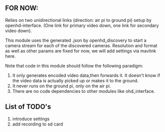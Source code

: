## FOR NOW:

Relies on two unidirectional links (direction: air pi to ground pi) setup by openhd-interface.
(One link for primary video down, one link for secondary video down).

This module uses the generated .json by openhd_discovery to start a camera stream for each of the discovered cameras.
Resolution and format as well as other params are fixed for now, we will add settings via mavlink here.

Note that code in this module should follow the following paradigm:

1) It only generates encoded video data,then forwards it. It doesn't know if the video data is actually picked up or makes it to the
   ground.
2) It never runs on the ground pi, only on the air pi.
3) There are no code dependencies to other modules like ohd_interface.

## List of TODO's
1) introduce settings
2) add recording to sd card